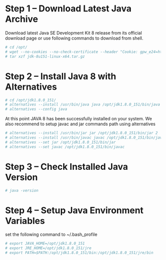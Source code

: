 # Step 1 – Download Latest Java Archive
Download latest Java SE Development Kit 8 release from its official download page or use following commands to download from shell.

```bash
# cd /opt/
# wget --no-cookies --no-check-certificate --header "Cookie: gpw_e24=http%3A%2F%2Fwww.oracle.com%2F; oraclelicense=accept-securebackup-cookie" "http://download.oracle.com/otn-pub/java/jdk/8u151-b12/e758a0de34e24606bca991d704f6dcbf/jdk-8u151-linux-x64.tar.gz"
# tar xzf jdk-8u151-linux-x64.tar.gz
```
# Step 2 – Install Java 8 with Alternatives

```bash
# cd /opt/jdk1.8.0_151/
# alternatives --install /usr/bin/java java /opt/jdk1.8.0_151/bin/java 2
# alternatives --config java
```

At this point JAVA 8 has been successfully installed on your system. We also recommend to setup javac and jar commands path using alternatives

```bash
# alternatives --install /usr/bin/jar jar /opt/jdk1.8.0_151/bin/jar 2
# alternatives --install /usr/bin/javac javac /opt/jdk1.8.0_151/bin/javac 2
# alternatives --set jar /opt/jdk1.8.0_151/bin/jar
# alternatives --set javac /opt/jdk1.8.0_151/bin/javac

```
# Step 3 – Check Installed Java Version

```bash
# java -version
```

# Step 4 – Setup Java Environment Variables
set the following command to ~/.bash_profile


```bash
# export JAVA_HOME=/opt/jdk1.8.0_151
# export JRE_HOME=/opt/jdk1.8.0_151/jre
# export PATH=$PATH:/opt/jdk1.8.0_151/bin:/opt/jdk1.8.0_151/jre/bin
```
